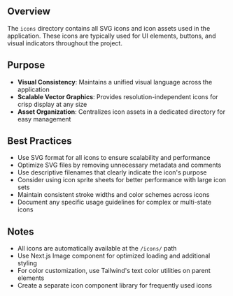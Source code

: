 ## Overview

The `icons` directory contains all SVG icons and icon assets used in the application. These icons are typically used for UI elements, buttons, and visual indicators throughout the project.

## Purpose

- **Visual Consistency**: Maintains a unified visual language across the application
- **Scalable Vector Graphics**: Provides resolution-independent icons for crisp display at any size
- **Asset Organization**: Centralizes icon assets in a dedicated directory for easy management

## Best Practices

- Use SVG format for all icons to ensure scalability and performance
- Optimize SVG files by removing unnecessary metadata and comments
- Use descriptive filenames that clearly indicate the icon's purpose
- Consider using icon sprite sheets for better performance with large icon sets
- Maintain consistent stroke widths and color schemes across icons
- Document any specific usage guidelines for complex or multi-state icons

## Notes

- All icons are automatically available at the `/icons/` path
- Use Next.js Image component for optimized loading and additional styling
- For color customization, use Tailwind's text color utilities on parent elements
- Create a separate icon component library for frequently used icons
